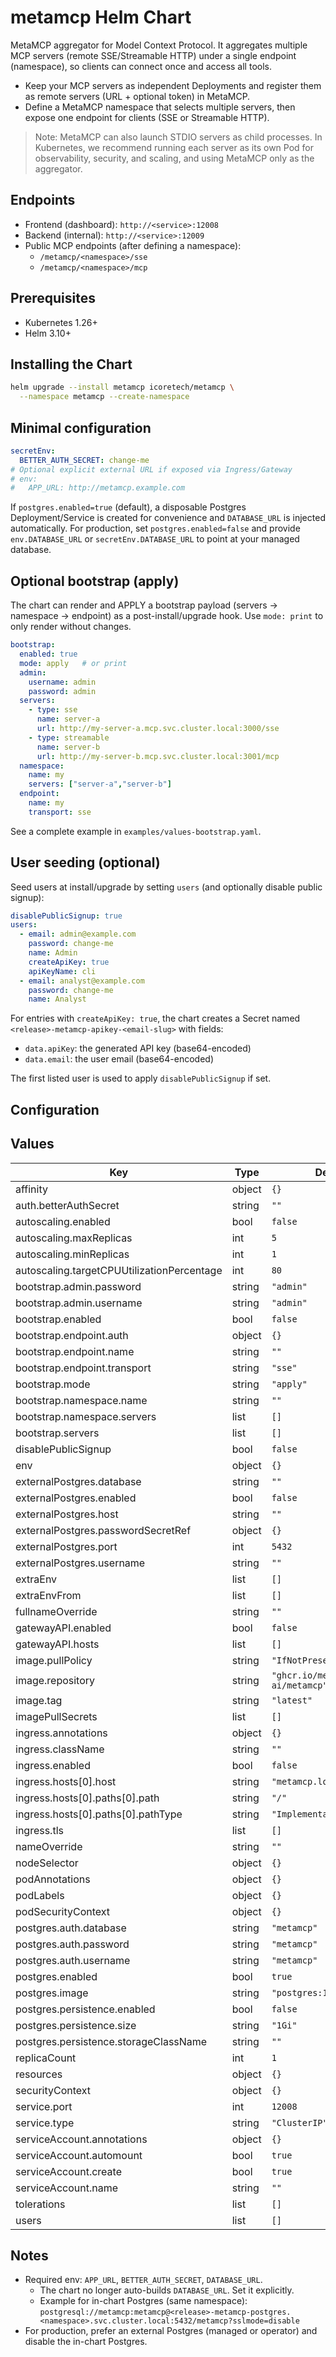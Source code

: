 # metamcp Helm Chart

MetaMCP aggregator for Model Context Protocol. It aggregates multiple MCP servers (remote SSE/Streamable HTTP) under a single endpoint (namespace), so clients can connect once and access all tools.

- Keep your MCP servers as independent Deployments and register them as remote servers (URL + optional token) in MetaMCP.
- Define a MetaMCP namespace that selects multiple servers, then expose one endpoint for clients (SSE or Streamable HTTP).

> Note: MetaMCP can also launch STDIO servers as child processes. In Kubernetes, we recommend running each server as its own Pod for observability, security, and scaling, and using MetaMCP only as the aggregator.

## Endpoints

- Frontend (dashboard): `http://<service>:12008`
- Backend (internal): `http://<service>:12009`
- Public MCP endpoints (after defining a namespace):
  - `/metamcp/<namespace>/sse`
  - `/metamcp/<namespace>/mcp`

## Prerequisites

- Kubernetes 1.26+
- Helm 3.10+

## Installing the Chart

```bash
helm upgrade --install metamcp icoretech/metamcp \
  --namespace metamcp --create-namespace
```

## Minimal configuration

```yaml
secretEnv:
  BETTER_AUTH_SECRET: change-me
# Optional explicit external URL if exposed via Ingress/Gateway
# env:
#   APP_URL: http://metamcp.example.com
```

If `postgres.enabled=true` (default), a disposable Postgres Deployment/Service is created for convenience and `DATABASE_URL` is injected automatically. For production, set `postgres.enabled=false` and provide `env.DATABASE_URL` or `secretEnv.DATABASE_URL` to point at your managed database.

## Optional bootstrap (apply)

The chart can render and APPLY a bootstrap payload (servers → namespace → endpoint) as a post-install/upgrade hook. Use `mode: print` to only render without changes.

```yaml
bootstrap:
  enabled: true
  mode: apply   # or print
  admin:
    username: admin
    password: admin
  servers:
    - type: sse
      name: server-a
      url: http://my-server-a.mcp.svc.cluster.local:3000/sse
    - type: streamable
      name: server-b
      url: http://my-server-b.mcp.svc.cluster.local:3001/mcp
  namespace:
    name: my
    servers: ["server-a","server-b"]
  endpoint:
    name: my
    transport: sse
```

See a complete example in `examples/values-bootstrap.yaml`.

## User seeding (optional)

Seed users at install/upgrade by setting `users` (and optionally disable public signup):

```yaml
disablePublicSignup: true
users:
  - email: admin@example.com
    password: change-me
    name: Admin
    createApiKey: true
    apiKeyName: cli
  - email: analyst@example.com
    password: change-me
    name: Analyst
```

For entries with `createApiKey: true`, the chart creates a Secret named
`<release>-metamcp-apikey-<email-slug>` with fields:

- `data.apiKey`: the generated API key (base64-encoded)
- `data.email`: the user email (base64-encoded)

The first listed user is used to apply `disablePublicSignup` if set.

## Configuration

<!-- markdownlint-disable MD013 -->
## Values

| Key | Type | Default | Description |
|-----|------|---------|-------------|
| affinity | object | `{}` |  |
| auth.betterAuthSecret | string | `""` |  |
| autoscaling.enabled | bool | `false` |  |
| autoscaling.maxReplicas | int | `5` |  |
| autoscaling.minReplicas | int | `1` |  |
| autoscaling.targetCPUUtilizationPercentage | int | `80` |  |
| bootstrap.admin.password | string | `"admin"` |  |
| bootstrap.admin.username | string | `"admin"` |  |
| bootstrap.enabled | bool | `false` |  |
| bootstrap.endpoint.auth | object | `{}` |  |
| bootstrap.endpoint.name | string | `""` |  |
| bootstrap.endpoint.transport | string | `"sse"` |  |
| bootstrap.mode | string | `"apply"` |  |
| bootstrap.namespace.name | string | `""` |  |
| bootstrap.namespace.servers | list | `[]` |  |
| bootstrap.servers | list | `[]` |  |
| disablePublicSignup | bool | `false` |  |
| env | object | `{}` |  |
| externalPostgres.database | string | `""` |  |
| externalPostgres.enabled | bool | `false` |  |
| externalPostgres.host | string | `""` |  |
| externalPostgres.passwordSecretRef | object | `{}` |  |
| externalPostgres.port | int | `5432` |  |
| externalPostgres.username | string | `""` |  |
| extraEnv | list | `[]` |  |
| extraEnvFrom | list | `[]` |  |
| fullnameOverride | string | `""` |  |
| gatewayAPI.enabled | bool | `false` |  |
| gatewayAPI.hosts | list | `[]` |  |
| image.pullPolicy | string | `"IfNotPresent"` |  |
| image.repository | string | `"ghcr.io/metatool-ai/metamcp"` |  |
| image.tag | string | `"latest"` |  |
| imagePullSecrets | list | `[]` |  |
| ingress.annotations | object | `{}` |  |
| ingress.className | string | `""` |  |
| ingress.enabled | bool | `false` |  |
| ingress.hosts[0].host | string | `"metamcp.local"` |  |
| ingress.hosts[0].paths[0].path | string | `"/"` |  |
| ingress.hosts[0].paths[0].pathType | string | `"ImplementationSpecific"` |  |
| ingress.tls | list | `[]` |  |
| nameOverride | string | `""` |  |
| nodeSelector | object | `{}` |  |
| podAnnotations | object | `{}` |  |
| podLabels | object | `{}` |  |
| podSecurityContext | object | `{}` |  |
| postgres.auth.database | string | `"metamcp"` |  |
| postgres.auth.password | string | `"metamcp"` |  |
| postgres.auth.username | string | `"metamcp"` |  |
| postgres.enabled | bool | `true` |  |
| postgres.image | string | `"postgres:16"` |  |
| postgres.persistence.enabled | bool | `false` |  |
| postgres.persistence.size | string | `"1Gi"` |  |
| postgres.persistence.storageClassName | string | `""` |  |
| replicaCount | int | `1` |  |
| resources | object | `{}` |  |
| securityContext | object | `{}` |  |
| service.port | int | `12008` |  |
| service.type | string | `"ClusterIP"` |  |
| serviceAccount.annotations | object | `{}` |  |
| serviceAccount.automount | bool | `true` |  |
| serviceAccount.create | bool | `true` |  |
| serviceAccount.name | string | `""` |  |
| tolerations | list | `[]` |  |
| users | list | `[]` |  |
<!-- markdownlint-enable MD013 -->

## Notes

- Required env: `APP_URL`, `BETTER_AUTH_SECRET`, `DATABASE_URL`.
  - The chart no longer auto-builds `DATABASE_URL`. Set it explicitly.
  - Example for in-chart Postgres (same namespace):
    `postgresql://metamcp:metamcp@<release>-metamcp-postgres.<namespace>.svc.cluster.local:5432/metamcp?sslmode=disable`
- For production, prefer an external Postgres (managed or operator) and disable the in-chart Postgres.
